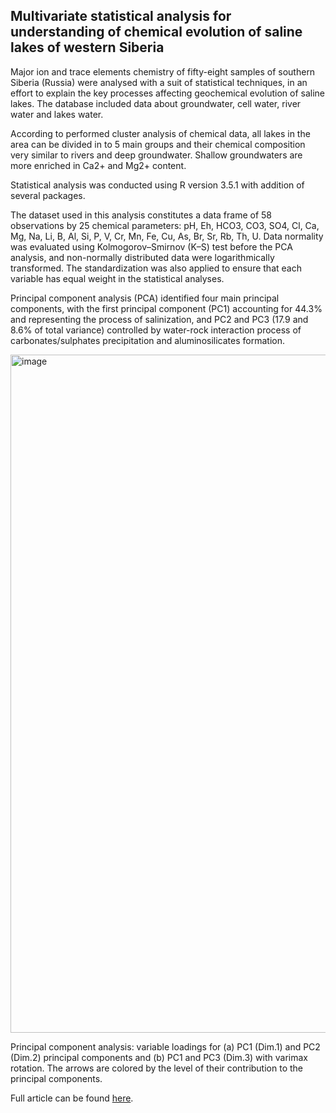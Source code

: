 ## Multivariate statistical analysis for understanding of chemical evolution of saline lakes of western Siberia

Major ion and trace elements chemistry of fifty-eight samples of southern Siberia (Russia) were analysed with a suit of statistical techniques, in an effort to explain the key processes affecting geochemical evolution of saline lakes. The database included data about groundwater, cell water, river water and lakes water. 

  According to performed cluster analysis of chemical data, all lakes in the area can be divided in to 5 main groups and their chemical composition very similar to rivers and deep groundwater. Shallow groundwaters are more enriched in Ca2+ and Mg2+ content. 
  
  Statistical analysis was conducted using R version 3.5.1 with addition of several packages. 
  
  The dataset used in this analysis constitutes a data frame of 58 observations by 25 chemical parameters: pH, Eh, HCO3, CO3, SO4, Cl, Ca, Mg, Na, Li, B, Al, Si, P, V, Cr, Mn, Fe, Cu, As, Br, Sr, Rb, Th, U. Data normality was evaluated using Kolmogorov–Smirnov (K–S) test before the PCA analysis, and non-normally distributed data were logarithmically transformed. The standardization was also applied to ensure that each variable has equal weight in the statistical analyses.
  
  Principal component analysis (PCA) identified four main principal components, with the first principal component (PC1) accounting for 44.3% and representing the process of salinization, and PC2 and PC3 (17.9 and 8.6% of total variance) controlled by water-rock interaction process of carbonates/sulphates precipitation and aluminosilicates formation.
 
<img width="1085" alt="image" src="https://user-images.githubusercontent.com/40539651/67161164-1c5c6680-f358-11e9-9dd2-494856c9e7df.png">
 
Principal component analysis: variable loadings for (a) PC1 (Dim.1) and PC2 (Dim.2) principal components and (b) PC1 and PC3 (Dim.3) with varimax rotation. The arrows are colored by the level of their contribution to the principal components. 
  
Full article can be found [here](https://github.com/markolp/west-siberia-saline-lakes-stats/blob/master/e3sconf_wri-162018_07012.pdf).

